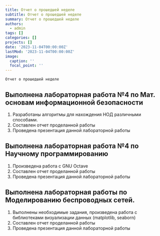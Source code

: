 ```yaml
---
title: Отчет о прошедшей неделе
subtitle: Отчет о прошедшей неделе
summary: Отчет о прошедшей неделе
authors:
  - admin
tags: []
categories: []
projects: []
date: '2023-11-04T00:00:00Z'
lastMod: '2023-11-04T00:00:00Z'
image:
  caption: ''
  focal_point: ''
---
```


    Отчет о прошедшей неделе

## Выполнена лабораторная работа №4 по Мат. основам информационной безопасности

1. Разработаны алгоритмы для нахождения НОД различными способами.
2. Составлен отчет проделанной работы
3. Проведена презентация данной лабораторной работы

## Выполнена лабораторная работа №4 по Научному программированию

1. Произведена работа с GNU Octave
2. Составлен отчет проделанной работы
3. Проведена презентация данной лабораторной работы

## Выполнена лабораторная работы по Моделированию беспроводных сетей.

1. Выполнены необходимые задания, произведена работа с библиотеками визуализации данных (matplotlib, seaborn)
2. Составлен отчет проделанной работы
3. Проведена презентация данной лабораторной работы

